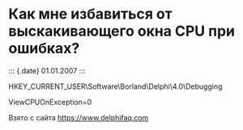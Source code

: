 Как мне избавиться от выскакивающего окна CPU при ошибках?
==========================================================

::: {.date}
01.01.2007
:::

HKEY\_CURRENT\_USER\\Software\\Borland\\Delphi\\4.0\\Debugging

ViewCPUOnException=0

Взято с сайта <https://www.delphifaq.com>
